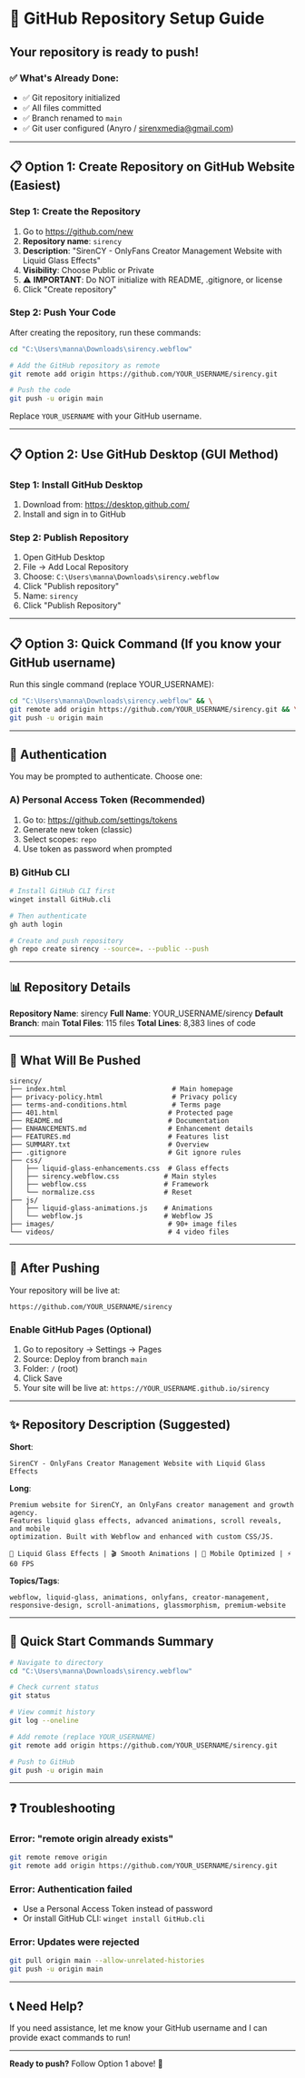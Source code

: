 # 🚀 GitHub Repository Setup Guide

## Your repository is ready to push!

### ✅ What's Already Done:
- ✅ Git repository initialized
- ✅ All files committed
- ✅ Branch renamed to `main`
- ✅ Git user configured (Anyro / sirenxmedia@gmail.com)

---

## 📋 Option 1: Create Repository on GitHub Website (Easiest)

### Step 1: Create the Repository
1. Go to https://github.com/new
2. **Repository name**: `sirency`
3. **Description**: "SirenCY - OnlyFans Creator Management Website with Liquid Glass Effects"
4. **Visibility**: Choose Public or Private
5. ⚠️ **IMPORTANT**: Do NOT initialize with README, .gitignore, or license
6. Click "Create repository"

### Step 2: Push Your Code
After creating the repository, run these commands:

```bash
cd "C:\Users\manna\Downloads\sirency.webflow"

# Add the GitHub repository as remote
git remote add origin https://github.com/YOUR_USERNAME/sirency.git

# Push the code
git push -u origin main
```

Replace `YOUR_USERNAME` with your GitHub username.

---

## 📋 Option 2: Use GitHub Desktop (GUI Method)

### Step 1: Install GitHub Desktop
1. Download from: https://desktop.github.com/
2. Install and sign in to GitHub

### Step 2: Publish Repository
1. Open GitHub Desktop
2. File → Add Local Repository
3. Choose: `C:\Users\manna\Downloads\sirency.webflow`
4. Click "Publish repository"
5. Name: `sirency`
6. Click "Publish Repository"

---

## 📋 Option 3: Quick Command (If you know your GitHub username)

Run this single command (replace YOUR_USERNAME):

```bash
cd "C:\Users\manna\Downloads\sirency.webflow" && \
git remote add origin https://github.com/YOUR_USERNAME/sirency.git && \
git push -u origin main
```

---

## 🔐 Authentication

You may be prompted to authenticate. Choose one:

### A) Personal Access Token (Recommended)
1. Go to: https://github.com/settings/tokens
2. Generate new token (classic)
3. Select scopes: `repo`
4. Use token as password when prompted

### B) GitHub CLI
```bash
# Install GitHub CLI first
winget install GitHub.cli

# Then authenticate
gh auth login

# Create and push repository
gh repo create sirency --source=. --public --push
```

---

## 📊 Repository Details

**Repository Name**: sirency
**Full Name**: YOUR_USERNAME/sirency
**Default Branch**: main
**Total Files**: 115 files
**Total Lines**: 8,383 lines of code

---

## 📁 What Will Be Pushed

```
sirency/
├── index.html                          # Main homepage
├── privacy-policy.html                 # Privacy policy
├── terms-and-conditions.html           # Terms page
├── 401.html                           # Protected page
├── README.md                          # Documentation
├── ENHANCEMENTS.md                    # Enhancement details
├── FEATURES.md                        # Features list
├── SUMMARY.txt                        # Overview
├── .gitignore                         # Git ignore rules
├── css/
│   ├── liquid-glass-enhancements.css  # Glass effects
│   ├── sirency.webflow.css           # Main styles
│   ├── webflow.css                   # Framework
│   └── normalize.css                 # Reset
├── js/
│   ├── liquid-glass-animations.js    # Animations
│   └── webflow.js                    # Webflow JS
├── images/                            # 90+ image files
└── videos/                            # 4 video files
```

---

## 🎯 After Pushing

Your repository will be live at:
```
https://github.com/YOUR_USERNAME/sirency
```

### Enable GitHub Pages (Optional)
1. Go to repository → Settings → Pages
2. Source: Deploy from branch `main`
3. Folder: `/` (root)
4. Click Save
5. Your site will be live at: `https://YOUR_USERNAME.github.io/sirency`

---

## ✨ Repository Description (Suggested)

**Short**:
```
SirenCY - OnlyFans Creator Management Website with Liquid Glass Effects
```

**Long**:
```
Premium website for SirenCY, an OnlyFans creator management and growth agency.
Features liquid glass effects, advanced animations, scroll reveals, and mobile
optimization. Built with Webflow and enhanced with custom CSS/JS.

🌊 Liquid Glass Effects | 🎬 Smooth Animations | 📱 Mobile Optimized | ⚡ 60 FPS
```

**Topics/Tags**:
```
webflow, liquid-glass, animations, onlyfans, creator-management,
responsive-design, scroll-animations, glassmorphism, premium-website
```

---

## 🚀 Quick Start Commands Summary

```bash
# Navigate to directory
cd "C:\Users\manna\Downloads\sirency.webflow"

# Check current status
git status

# View commit history
git log --oneline

# Add remote (replace YOUR_USERNAME)
git remote add origin https://github.com/YOUR_USERNAME/sirency.git

# Push to GitHub
git push -u origin main
```

---

## ❓ Troubleshooting

### Error: "remote origin already exists"
```bash
git remote remove origin
git remote add origin https://github.com/YOUR_USERNAME/sirency.git
```

### Error: Authentication failed
- Use a Personal Access Token instead of password
- Or install GitHub CLI: `winget install GitHub.cli`

### Error: Updates were rejected
```bash
git pull origin main --allow-unrelated-histories
git push -u origin main
```

---

## 📞 Need Help?

If you need assistance, let me know your GitHub username and I can provide
exact commands to run!

---

**Ready to push?** Follow Option 1 above! 🚀
